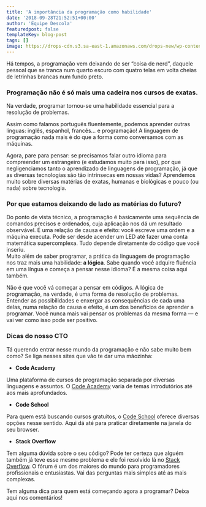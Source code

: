 ```yaml
---
title: 'A importância da programação como habilidade'
date: '2018-09-28T21:52:51+00:00'
author: 'Equipe Descola'
featuredpost: false
templateKey: blog-post
tags: []
image: https://drops-cdn.s3.sa-east-1.amazonaws.com/drops-new/wp-content/uploads/2018/09/28215207/progrmar-150x150.png
---
```

Há tempos, a programação vem deixando de ser “coisa de nerd”, daquele pessoal que se tranca num quarto escuro com quatro telas em volta cheias de letrinhas brancas num fundo preto.

### Programação não é só mais uma cadeira nos cursos de exatas.

Na verdade, programar tornou-se uma habilidade essencial para a resolução de problemas.

Assim como falamos português fluentemente, podemos aprender outras línguas: inglês, espanhol, francês… e programação! A linguagem de programação nada mais é do que a forma como conversamos com as máquinas.

Agora, pare para pensar: se precisamos falar outro idioma para compreender um estrangeiro (e estudamos muito para isso), por que negligenciamos tanto o aprendizado de linguagens de programação, já que as diversas tecnologias são tão intrínsecas em nossas vidas? Aprendemos muito sobre diversas matérias de exatas, humanas e biológicas e pouco (ou nada) sobre tecnologia.

### Por que estamos deixando de lado as matérias do futuro?

Do ponto de vista técnico, a programação é basicamente uma sequência de comandos precisos e ordenados, cuja aplicação nos dá um resultado observável. É uma relação de causa e efeito: você escreve uma ordem e a máquina executa. Pode ser desde acender um LED até fazer uma conta matemática supercomplexa. Tudo depende diretamente do código que você inseriu.  
Muito além de saber programar, a prática da linguagem de programação nos traz mais uma habilidade: **a lógica**. Sabe quando você adquire fluência em uma língua e começa a pensar nesse idioma? É a mesma coisa aqui também.

Não é que você vá começar a pensar em códigos. A lógica de programação, na verdade, é uma forma de resolução de problemas. Entender as possibilidades e enxergar as consequências de cada uma delas, numa relação de causa e efeito, é um dos benefícios de aprender a programar. Você nunca mais vai pensar os problemas da mesma forma ― e vai ver como isso pode ser positivo.

### Dicas do nosso CTO

Tá querendo entrar nesse mundo da programação e não sabe muito bem como? Se liga nesses sites que vão te dar uma mãozinha:

- **Code Academy**

Uma plataforma de cursos de programação separada por diversas linguagens e assuntos. O [Code Academy](https://www.codecademy.com/) varia de temas introdutórios até aos mais aprofundados.

- **Code School**

Para quem está buscando cursos gratuitos, o [Code School](https://www.codeschool.com/) oferece diversas opções nesse sentido. Aqui dá até para praticar diretamente na janela do seu browser.

- **Stack Overflow**

Tem alguma dúvida sobre o seu código? Pode ter certeza que alguém também já teve esse mesmo problema e ele foi resolvido lá no [Stack Overflow](https://pt.stackoverflow.com/). O fórum é um dos maiores do mundo para programadores profissionais e entusiastas. Vai das perguntas mais simples até as mais complexas.

Tem alguma dica para quem está começando agora a programar? Deixa aqui nos comentários!